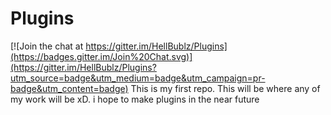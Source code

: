 # Plugins

[![Join the chat at https://gitter.im/HellBublz/Plugins](https://badges.gitter.im/Join%20Chat.svg)](https://gitter.im/HellBublz/Plugins?utm_source=badge&utm_medium=badge&utm_campaign=pr-badge&utm_content=badge)
This is my first repo. This will be where any of my work will be xD. i hope to make plugins in the near future
